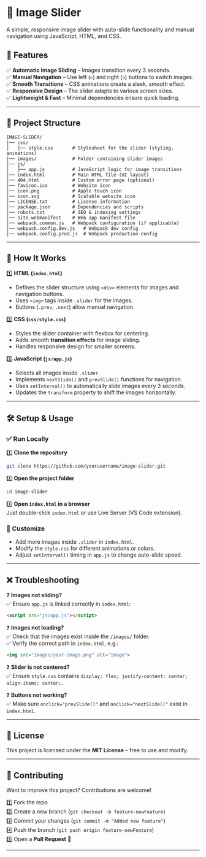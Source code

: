 # 📸 Image Slider  

A simple, responsive image slider with auto-slide functionality and manual navigation using JavaScript, HTML, and CSS.  

## 🚀 Features  

✅ **Automatic Image Sliding** – Images transition every 3 seconds.  
✅ **Manual Navigation** – Use left (`<`) and right (`>`) buttons to switch images.  
✅ **Smooth Transitions** – CSS animations create a sleek, smooth effect.  
✅ **Responsive Design** – The slider adapts to various screen sizes.  
✅ **Lightweight & Fast** – Minimal dependencies ensure quick loading.  

---

## 📂 Project Structure  

```
IMAGE-SLIDER/
│── css/
│   ├── style.css       # Stylesheet for the slider (styling, animations)
│── images/             # Folder containing slider images
│── js/
│   ├── app.js          # JavaScript logic for image transitions
│── index.html          # Main HTML file (UI layout)
│── 404.html            # Custom error page (optional)
│── favicon.ico         # Website icon
│── icon.png            # Apple touch icon
│── icon.svg            # Scalable website icon
│── LICENSE.txt         # License information
│── package.json        # Dependencies and scripts
│── robots.txt          # SEO & indexing settings
│── site.webmanifest    # Web app manifest file
│── webpack.common.js   # Webpack configuration (if applicable)
│── webpack.config.dev.js   # Webpack dev config
│── webpack.config.prod.js  # Webpack production config
```

---

## 📜 How It Works  

1️⃣ **HTML (`index.html`)**  
- Defines the slider structure using `<div>` elements for images and navigation buttons.  
- Uses `<img>` tags inside `.slider` for the images.  
- Buttons (`.prev`, `.next`) allow manual navigation.  

2️⃣ **CSS (`css/style.css`)**  
- Styles the slider container with flexbox for centering.  
- Adds smooth **transition effects** for image sliding.  
- Handles responsive design for smaller screens.  

3️⃣ **JavaScript (`js/app.js`)**  
- Selects all images inside `.slider`.  
- Implements `nextSlide()` and `prevSlide()` functions for navigation.  
- Uses `setInterval()` to automatically slide images every 3 seconds.  
- Updates the `transform` property to shift the images horizontally.  

---

## 🛠 Setup & Usage  

### ✅ Run Locally  

1️⃣ **Clone the repository**  
```sh
git clone https://github.com/yourusername/image-slider.git
```

2️⃣ **Open the project folder**  
```sh
cd image-slider
```

3️⃣ **Open `index.html` in a browser**  
Just double-click `index.html` or use Live Server (VS Code extension).  

### 🎨 Customize  

- Add more images inside `.slider` in `index.html`.  
- Modify the `style.css` for different animations or colors.  
- Adjust `setInterval()` timing in `app.js` to change auto-slide speed.  

---

## ❌ Troubleshooting  

❓ **Images not sliding?**  
✅ Ensure `app.js` is linked correctly in `index.html`:  
```html
<script src="js/app.js"></script>
```

❓ **Images not loading?**  
✅ Check that the images exist inside the `/images/` folder.  
✅ Verify the correct path in `index.html`, e.g.:  
```html
<img src="images/your-image.png" alt="Image">
```

❓ **Slider is not centered?**  
✅ Ensure `style.css` contains `display: flex; justify-content: center; align-items: center;`.  

❓ **Buttons not working?**  
✅ Make sure `onclick="prevSlide()"` and `onclick="nextSlide()"` exist in `index.html`.  

---

## 📜 License  

This project is licensed under the **MIT License** – free to use and modify.  

---

## 🤝 Contributing  

Want to improve this project? Contributions are welcome!  

1️⃣ Fork the repo  
2️⃣ Create a new branch (`git checkout -b feature-newFeature`)  
3️⃣ Commit your changes (`git commit -m "Added new feature"`)  
4️⃣ Push the branch (`git push origin feature-newFeature`)  
5️⃣ Open a **Pull Request** 🎉  

---
